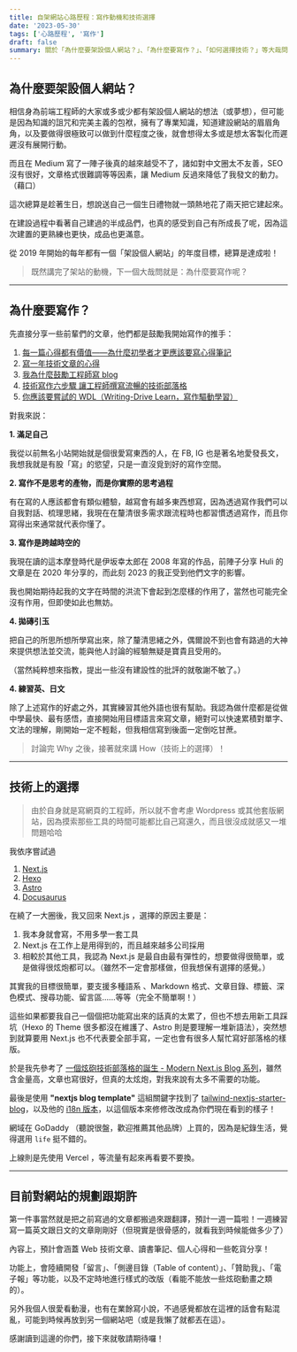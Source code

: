 ```yaml
---
title: 自架網站心路歷程：寫作動機和技術選擇
date: '2023-05-30'
tags: ['心路歷程', '寫作']
draft: false
summary: 關於「為什麼要架設個人網站？」、「為什麼要寫作？」、「如何選擇技術？」等大哉問
---
```


## 為什麼要架設個人網站？

相信身為前端工程師的大家或多或少都有架設個人網站的想法（或夢想），但可能是因為知識的詛咒和完美主義的包袱，擁有了專業知識，知道建設網站的眉眉角角，以及要做得很極致可以做到什麼程度之後，就會想得太多或是想太客製化而遲遲沒有展開行動。

而且在 Medium 寫了一陣子後真的越來越受不了，諸如對中文圈太不友善，SEO 沒有很好，文章格式很難調等等因素，讓 Medium 反過來降低了我發文的動力。（藉口）

這次總算是趁著生日，想說送自己一個生日禮物就一頭熱地花了兩天把它建起來。

在建設過程中看著自己建過的半成品們，也真的感受到自己有所成長了呢，因為這次建置的更熟練也更快，成品也更滿意。

從 2019 年開始的每年都有一個「架設個人網站」的年度目標，總算是達成啦！

> 既然講完了架站的動機，下一個大哉問就是：為什麼要寫作呢？

---

## 為什麼要寫作？

先直接分享一些前輩們的文章，他們都是鼓勵我開始寫作的推手：

1. [每一篇心得都有價值——為什麼初學者才更應該要寫心得筆記](https://medium.com/hulis-blog/why-blogging-ab77fd8c6ffa)
2. [寫一年技術文章的心得](https://dotblogs.com.tw/hatelove/2017/03/26/why-engineers-should-keep-blogging)
3. [我為什麼鼓勵工程師寫 blog](https://dotblogs.com.tw/hatelove/2017/03/26/why-engineers-should-keep-blogging)
4. [技術寫作六步驟 讓工程師撰寫流暢的技術部落格](https://tw.alphacamp.co/blog/2018-06-14-18352)
5. [你應該要嘗試的 WDL（Writing-Drive Learn，寫作驅動學習）](https://medium.com/starbugs/%E4%BD%A0%E6%87%89%E8%A9%B2%E8%A6%81%E5%98%97%E8%A9%A6%E7%9A%84-wdl-writing-drive-learn-%E5%AF%AB%E4%BD%9C%E9%A9%85%E5%8B%95%E5%AD%B8%E7%BF%92-3f157c0ab30c)

對我來説：

**1. 滿足自己**

我從以前無名小站開始就是個很愛寫東西的人，在 FB, IG 也是著名地愛發長文，我想我就是有股「寫」的慾望，只是一直沒覓到好的寫作空間。

**2. 寫作不是思考的產物，而是你實際的思考過程**

有在寫的人應該都會有類似體驗，越寫會有越多東西想寫，因為透過寫作我們可以自我對話、梳理思緒，我現在在釐清很多需求跟流程時也都習慣透過寫作，而且你寫得出來通常就代表你懂了。

**3. 寫作是跨越時空的**

我現在讀的這本摩登時代是伊坂幸太郎在 2008 年寫的作品，前陣子分享 Huli 的文章是在 2020 年分享的，而此刻 2023 的我正受到他們文字的影響。

我也開始期待起我的文字在時間的洪流下會起到怎麼樣的作用了，當然也可能完全沒有作用，但即使如此也無妨。

**4. 拋磚引玉**

把自己的所思所想所學寫出來，除了釐清思緒之外，偶爾說不到也會有路過的大神來提供想法並交流，能與他人討論的經驗無疑是寶貴且受用的。

（當然純粹想來指教，提出一些沒有建設性的批評的就敬謝不敏了。）

**4. 練習英、日文**

除了上述寫作的好處之外，其實練習其他外語也很有幫助。我認為做什麼都是從做中學最快、最有感悟，直接開始用目標語言來寫文章，絕對可以快速累積對單字、文法的理解，剛開始一定不輕鬆，但我相信寫到後面一定倒吃甘蔗。

> 討論完 Why 之後，接著就來講 How（技術上的選擇）！

---

## 技術上的選擇

> 由於自身就是寫網頁的工程師，所以就不會考慮 Wordpress 或其他套版網站，因為摸索那些工具的時間可能都比自己寫還久，而且很沒成就感又一堆問題哈哈

我依序嘗試過

1. [Next.js](https://nextjs.org/)
2. [Hexo](https://hexo.io/)
3. [Astro](https://astro.new/latest/)
4. [Docusaurus](https://docusaurus.io/)

在繞了一大圈後，我又回來 Next.js ，選擇的原因主要是：

1. 我本身就會寫，不用多學一套工具
2. Next.js 在工作上是用得到的，而且越來越多公司採用
3. 相較於其他工具，我認為 Next.js 是最自由最有彈性的，想要做得很簡單，或是做得很炫炮都可以。（雖然不一定會那樣做，但我想保有選擇的感覺。）

其實我的目標很簡單，要支援多種語系 、Markdown 格式、文章目錄、標籤、深色模式、搜尋功能、留言區......等等（完全不簡單啊！）

這些如果都要我自己一個個把功能寫出來的話真的太累了，但也不想去用新工具踩坑（Hexo 的 Theme 很多都沒在維護了、Astro 則是要理解一堆新語法），突然想到就算要用 Next.js 也不代表要全部手寫，一定也會有很多人幫忙寫好部落格的樣版。

於是我先參考了 [一個炫砲技術部落格的誕生 - Modern Next.js Blog 系列](https://easonchang.com/posts/modern-nextjs-blog-summary)，雖然含金量高，文章也寫很好，但真的太炫炮，對我來說有太多不需要的功能。

最後是使用 **"nextjs blog template"** 這組關鍵字找到了 [tailwind-nextjs-starter-blog](https://github.com/timlrx/tailwind-nextjs-starter-blog)，以及他的 [i18n 版本](https://github.com/GautierArcin/i18n-tailwind-nextjs-starter-blog)，以這個版本來修修改改成為你們現在看到的樣子！

網域在 GoDaddy （聽說很盤，歡迎推薦其他品牌）上買的，因為是紀錄生活，覺得選用 `life` 挺不錯的。

上線則是先使用 Vercel ，等流量有起來再看要不要換。

---

## 目前對網站的規劃跟期許

第一件事當然就是把之前寫過的文章都搬過來跟翻譯，預計一週一篇啦！一週練習寫一篇英文跟日文的文章剛剛好（但現實是很骨感的，就看我到時候能做多少了）

內容上，預計會涵蓋 Web 技術文章、讀書筆記、個人心得和一些乾貨分享！

功能上，會陸續開發「留言」、「側邊目錄（Table of content）」、「贊助我」、「電子報」等功能，以及不定時地進行樣式的改版（看能不能放一些炫砲動畫之類的）。

另外我個人很愛看動漫，也有在業餘寫小說，不過感覺都放在這裡的話會有點混亂，可能到時候再放到另一個網站吧（或是我懶了就都丟在這）。

感謝讀到這邊的你們，接下來就敬請期待囉！
